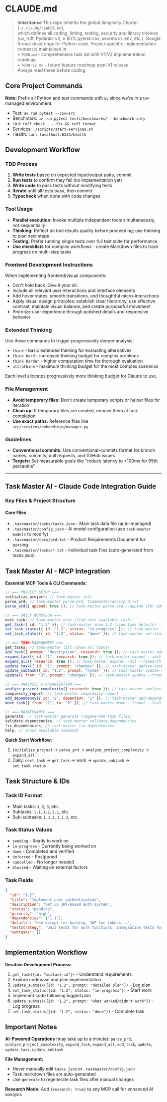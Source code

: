 # CLAUDE.md

> **Inheritance**
> This repo inherits the global Simplicity Charter (`~/.claude/CLAUDE.md`),  
> which defines all coding, linting, testing, security and library choices  
> (uv, ruff, Pydantic v2, ≥ 80% pytest-cov, secrets in .env, etc.).
> Google format docstrings for Python code.
> Project-specific implementation context is maintained in:  
> • `TODO.md` - comprehensive task list with V1/V2 implementation roadmap  
> • `TODO-V2.md` - future feature roadmap post-V1 release  
> Always read these before coding.

## Core Project Commands

**Note:** Prefix all Python and test commands with `uv` since we're in a uv-managed environment.

- Test: `uv run pytest --cov=src`
- Benchmark: `uv run pytest tests/benchmarks/ --benchmark-only`
- Lint: `ruff check . --fix && ruff format .`
- Services: `./scripts/start-services.sh`
- Health: `curl localhost:6333/health`

## Development Workflow

### TDD Process

1. **Write tests** based on expected input/output pairs, commit
2. **Run tests** to confirm they fail (no implementation yet)
3. **Write code** to pass tests without modifying tests
4. **Iterate** until all tests pass, then commit
5. **Typecheck** when done with code changes

### Tool Usage

- **Parallel execution:** Invoke multiple independent tools simultaneously, not sequentially
- **Thinking:** Reflect on tool results quality before proceeding; use thinking to plan next steps
- **Testing:** Prefer running single tests over full test suite for performance
- **Use checklists** for complex workflows - create Markdown files to track progress on multi-step tasks

### Frontend Development Instructions

When implementing frontend/visual components:

- Don't hold back. Give it your all.
- Include all relevant user interactions and interface elements
- Add hover states, smooth transitions, and thoughtful micro-interactions
- Apply visual design principles: establish clear hierarchy, use effective contrast, maintain visual balance, and create purposeful movement
- Prioritize user experience through polished details and responsive behavior

### Extended Thinking

Use these commands to trigger progressively deeper analysis:

- `think` - basic extended thinking for evaluating alternatives
- `think hard` - increased thinking budget for complex problems
- `think harder` - higher computation time for thorough evaluation
- `ultrathink` - maximum thinking budget for the most complex scenarios

Each level allocates progressively more thinking budget for Claude to use.

### File Management

- **Avoid temporary files:** Don't create temporary scripts or helper files for iteration
- **Clean up:** If temporary files are created, remove them at task completion
- **Use exact paths:** Reference files like `src/services/embeddings/manager.py`

### Guidelines

- **Conventional commits:** Use conventional-commits format for branch names, commits, pull requests, and GitHub issues
- **Targets:** Set measurable goals like "reduce latency to <100ms for 95th percentile"

---

## Task Master AI - Claude Code Integration Guide

### Key Files & Project Structure

#### Core Files

- `.taskmaster/tasks/tasks.json` - Main task data file (auto-managed)
- `.taskmaster/config.json` - AI model configuration (use `task-master models` to modify)
- `.taskmaster/docs/prd.txt` - Product Requirements Document for parsing
- `.taskmaster/tasks/*.txt` - Individual task files (auto-generated from tasks.json)

## Task Master AI - MCP Integration

**Essential MCP Tools & CLI Commands:**

```javascript
// === PROJECT SETUP ===
initialize_project; // task-master init
parse_prd; // task-master parse-prd .taskmaster/docs/prd.txt
parse_prd({ append: true }); // task-master parse-prd --append (for additional PRDs)

// === DAILY WORKFLOW ===
next_task; // task-master next (find next available task)
get_task({ id: "1.2" }); // task-master show 1.2 (view task details)
set_task_status({ id: "1.2", status: "in-progress" }); // task-master set-status --id=1.2 --status=in-progress
set_task_status({ id: "1.2", status: "done" }); // task-master set-status --id=1.2 --status=done

// === TASK MANAGEMENT ===
get_tasks; // task-master list (show all tasks)
add_task({ prompt: "description", research: true }); // task-master add-task --prompt="..." --research
expand_task({ id: "1", research: true }); // task-master expand --id=1 --research
expand_all({ research: true }); // task-master expand --all --research
update_task({ id: "1", prompt: "changes" }); // task-master update-task --id=1 --prompt="..."
update_subtask({ id: "1.2", prompt: "notes" }); // task-master update-subtask --id=1.2 --prompt="..."
update({ from: "3", prompt: "changes" }); // task-master update --from=3 --prompt="..."

// === ANALYSIS & ORGANIZATION ===
analyze_project_complexity({ research: true }); // task-master analyze-complexity --research
complexity_report; // task-master complexity-report
add_dependency({ id: "2", dependsOn: "1" }); // task-master add-dependency --id=2 --depends-on=1
move_task({ from: "2", to: "3" }); // task-master move --from=2 --to=3

// === MAINTENANCE ===
generate; // task-master generate (regenerate task files)
validate_dependencies; // task-master validate-dependencies
fix_dependencies; // task-master fix-dependencies
help; // shows available commands
```

**Quick Start Workflow:**

1. `initialize_project` → `parse_prd` → `analyze_project_complexity` → `expand_all`
2. Daily: `next_task` → `get_task` → work → `update_subtask` → `set_task_status`

## Task Structure & IDs

### Task ID Format

- Main tasks: `1`, `2`, `3`, etc.
- Subtasks: `1.1`, `1.2`, `2.1`, etc.
- Sub-subtasks: `1.1.1`, `1.1.2`, etc.

### Task Status Values

- `pending` - Ready to work on
- `in-progress` - Currently being worked on
- `done` - Completed and verified
- `deferred` - Postponed
- `cancelled` - No longer needed
- `blocked` - Waiting on external factors

### Task Fields

```json
{
  "id": "1.2",
  "title": "Implement user authentication",
  "description": "Set up JWT-based auth system",
  "status": "pending",
  "priority": "high",
  "dependencies": ["1.1"],
  "details": "Use bcrypt for hashing, JWT for tokens...",
  "testStrategy": "Unit tests for auth functions, integration tests for login flow",
  "subtasks": []
}
```

## Implementation Workflow

**Iterative Development Process:**

1. `get_task({id: "subtask-id"})` - Understand requirements
2. Explore codebase and plan implementation
3. `update_subtask({id: "1.2", prompt: "detailed plan"})` - Log plan
4. `set_task_status({id: "1.2", status: "in-progress"})` - Start work
5. Implement code following logged plan
6. `update_subtask({id: "1.2", prompt: "what worked/didn't work"})` - Log progress
7. `set_task_status({id: "1.2", status: "done"})` - Complete task

## Important Notes

**AI-Powered Operations** (may take up to a minute): `parse_prd`, `analyze_project_complexity`, `expand_task`, `expand_all`, `add_task`, `update`, `update_task`, `update_subtask`

**File Management:**

- Never manually edit `tasks.json` or `.taskmaster/config.json`
- Task markdown files are auto-generated
- Use `generate` to regenerate task files after manual changes

**Research Mode:** Add `{research: true}` to any MCP call for enhanced AI analysis
